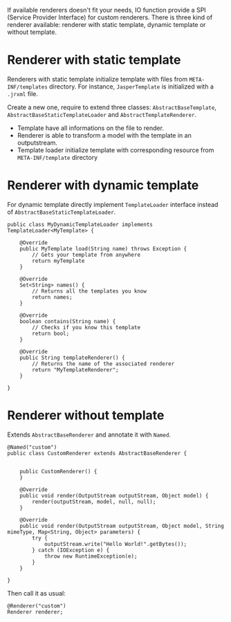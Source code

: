 If available renderers doesn't fit your needs, IO function provide a SPI (Service Provider Interface) for custom renderers. There is three kind of renderer available: renderer with static template, dynamic template or without template.

# Renderer with static template
Renderers with static template initialize template with files from `META-INF/templates` directory. For instance, `JasperTemplate` is initialized with a `.jrxml` file.

Create a new one, require to extend three classes: `AbstractBaseTemplate`, `AbstractBaseStaticTemplateLoader` and `AbstractTemplateRenderer`. 

- Template have all informations on the file to render. 
- Renderer is able to transform a model with the template in an outputstream.
- Template loader initialize template with corresponding resource from `META-INF/template` directory

# Renderer with dynamic template

For dynamic template directly implement `TemplateLoader` interface instead of `AbstractBaseStaticTemplateLoader`.

	public class MyDynamicTemplateLoader implements TemplateLoader<MyTemplate> {

		@Override
		public MyTemplate load(String name) throws Exception {
			// Gets your template from anywhere
			return myTemplate
		}

		@Override
		Set<String> names() {
			// Returns all the templates you know
			return names;
		}
	
		@Override
		boolean contains(String name) {
			// Checks if you know this template
			return bool;
		}

		@Override
		public String templateRenderer() {
			// Returns the name of the associated renderer
			return "MyTemplateRenderer";
		}

	}

# Renderer without template

Extends `AbstractBaseRenderer` and annotate it with `Named`.


	@Named("custom")
	public class CustomRenderer extends AbstractBaseRenderer {
	
		
		public CustomRenderer() {
		}
	
		@Override
		public void render(OutputStream outputStream, Object model) {
			render(outputStream, model, null, null);
		}
	
		@Override
		public void render(OutputStream outputStream, Object model, String mimeType, Map<String, Object> parameters) {
			try {
				outputStream.write("Hello World!".getBytes());
			} catch (IOException e) {
				throw new RuntimeException(e);
			}
		}
	
	}

Then call it as usual:

	@Renderer("custom")
	Renderer renderer;